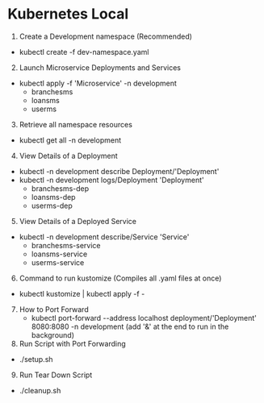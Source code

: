 # Kubernetes Local

1. Create a Development namespace (Recommended)
  - kubectl create -f dev-namespace.yaml
2. Launch Microservice Deployments and Services
  - kubectl apply -f  'Microservice' -n development
    - branchesms
    - loansms
    - userms
3. Retrieve all namespace resources
  - kubectl get all -n development
4. View Details of a Deployment
  - kubectl -n development describe Deployment/'Deployment'
  - kubectl -n development logs/Deployment 'Deployment'
    - branchesms-dep
    - loansms-dep
    - userms-dep
5. View Details of a Deployed Service
  - kubectl -n development describe/Service 'Service'
    - branchesms-service
    - loansms-service
    - userms-service
6. Command to run kustomize (Compiles all .yaml files at once)
  - kubectl kustomize | kubectl apply -f -
7. How to Port Forward
   - kubectl port-forward --address localhost deployment/'Deployment' 8080:8080 -n development (add '&' at the end to run in the background)
8. Run Script with Port Forwarding
  - ./setup.sh
9. Run Tear Down Script
  - ./cleanup.sh
